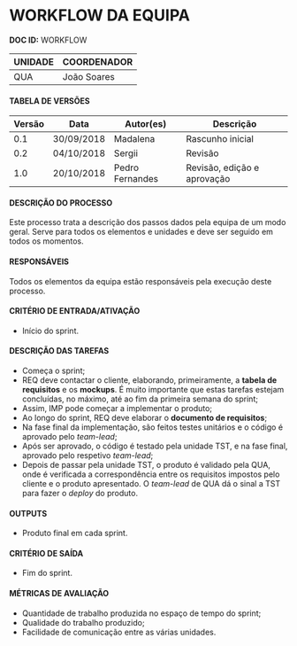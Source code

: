 # WORKFLOW DA EQUIPA

**DOC ID:** WORKFLOW

| UNIDADE | COORDENADOR |
|---------|-------------|
|QUA|João Soares|

#### TABELA DE VERSÕES

| Versão | Data | Autor(es) | Descrição |
|--------|------|---------|-----------|
|0.1|30/09/2018|Madalena|Rascunho inicial|
|0.2|04/10/2018|Sergii|Revisão|
|1.0|20/10/2018|Pedro Fernandes|Revisão, edição e aprovação|

#### DESCRIÇÃO DO PROCESSO

Este processo trata a descrição dos passos dados pela equipa de um modo geral. Serve para todos os elementos e unidades e deve ser seguido em todos os momentos.

#### RESPONSÁVEIS

Todos os elementos da equipa estão responsáveis pela execução deste processo.

#### CRITÉRIO DE ENTRADA/ATIVAÇÃO

* Início do sprint.

#### DESCRIÇÃO DAS TAREFAS

* Começa o sprint;
* REQ deve contactar o cliente, elaborando, primeiramente, a **tabela de requisitos** e os **mockups**. É muito importante que estas tarefas estejam concluídas, no máximo, até ao fim da primeira semana do sprint;
* Assim, IMP pode começar a implementar o produto;
* Ao longo do sprint, REQ deve elaborar o **documento de requisitos**;
* Na fase final da implementação, são feitos testes unitários e o código é aprovado pelo *team-lead*;
* Após ser aprovado, o código é testado pela unidade TST, e na fase final, aprovado pelo respetivo *team-lead*;
* Depois de passar pela unidade TST, o produto é validado pela QUA, onde é verificada a correspondência entre os requisitos impostos pelo cliente e o produto apresentado. O *team-lead* de QUA dá o sinal a TST para fazer o *deploy* do produto.

#### OUTPUTS

* Produto final em cada sprint.

#### CRITÉRIO DE SAÍDA

* Fim do sprint.

#### MÉTRICAS DE AVALIAÇÃO

* Quantidade de trabalho produzida no espaço de tempo do sprint;
* Qualidade do trabalho produzido;
* Facilidade de comunicação entre as várias unidades.